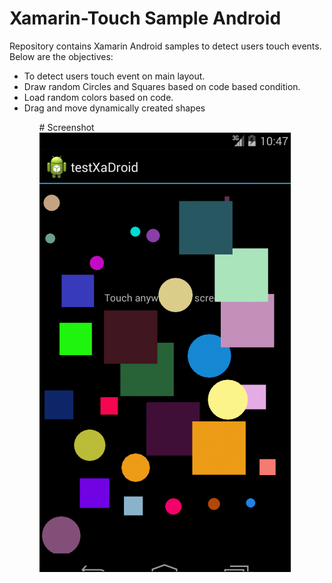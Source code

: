 # Xamarin-Touch Sample Android

Repository contains Xamarin Android samples to detect users touch events.
Below are the objectives:

<ul>
<li>To detect users touch event on main layout.</li>
<li> Draw random Circles and Squares based on code based condition.</li>
<li>Load random colors based on code.</li>
<li>Drag and move dynamically created shapes</li>
<ul>
# Screenshot
<img src='https://github.com/sibinet/xamarin-samples/blob/master/XaTouch-Android/ScreenShots/Capture_android.PNG'/>
